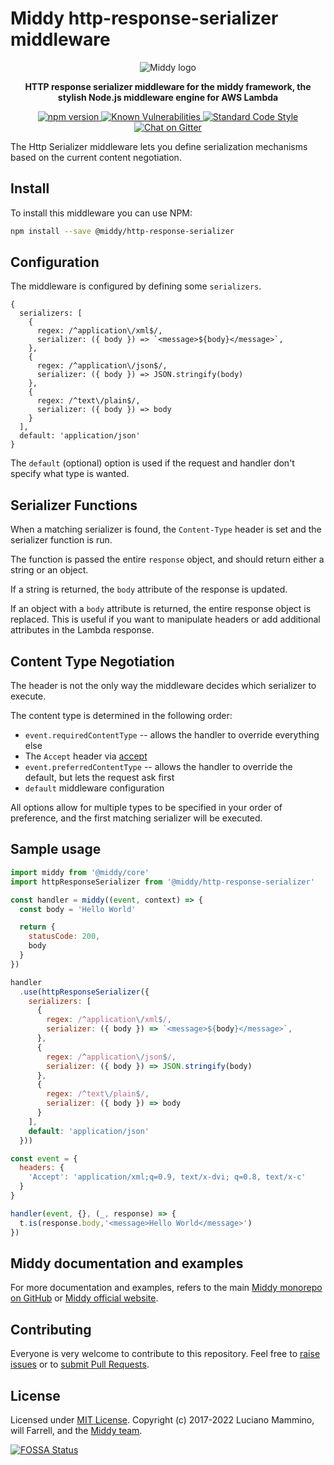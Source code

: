 # Middy http-response-serializer middleware

<div align="center">
  <img alt="Middy logo" src="https://raw.githubusercontent.com/middyjs/middy/main/docs/img/middy-logo.png"/>
</div>

<div align="center">
  <p><strong>HTTP response serializer middleware for the middy framework, the stylish Node.js middleware engine for AWS Lambda</strong></p>
</div>

<div align="center">
<p>
  <a href="http://badge.fury.io/js/%40middy%2Fhttp-response-serializer">
    <img src="https://badge.fury.io/js/%40middy%2Fhttp-response-serializer.svg" alt="npm version" style="max-width:100%;">
  </a>
  <a href="https://snyk.io/test/github/middyjs/middy">
    <img src="https://snyk.io/test/github/middyjs/middy/badge.svg" alt="Known Vulnerabilities" data-canonical-src="https://snyk.io/test/github/middyjs/middy" style="max-width:100%;">
  </a>
  <a href="https://standardjs.com/">
    <img src="https://img.shields.io/badge/code_style-standard-brightgreen.svg" alt="Standard Code Style"  style="max-width:100%;">
  </a>
  <a href="https://gitter.im/middyjs/Lobby">
    <img src="https://badges.gitter.im/gitterHQ/gitter.svg" alt="Chat on Gitter"  style="max-width:100%;">
  </a>
</p>
</div>

The Http Serializer middleware lets you define serialization mechanisms based on the current content negotiation.


## Install

To install this middleware you can use NPM:

```bash
npm install --save @middy/http-response-serializer
```


## Configuration

The middleware is configured by defining some `serializers`.

```
{
  serializers: [
    {
      regex: /^application\/xml$/,
      serializer: ({ body }) => `<message>${body}</message>`,
    },
    {
      regex: /^application\/json$/,
      serializer: ({ body }) => JSON.stringify(body)
    },
    {
      regex: /^text\/plain$/,
      serializer: ({ body }) => body
    }
  ],
  default: 'application/json'
}
```

The `default` (optional) option is used if the request and handler don't specify what type is wanted.


## Serializer Functions

When a matching serializer is found, the `Content-Type` header is set and the serializer function is run.

The function is passed the entire `response` object, and should return either a string or an object.

If a string is returned, the `body` attribute of the response is updated.

If an object with a `body` attribute is returned, the entire response object is replaced. This is useful if you want to manipulate headers or add additional attributes in the Lambda response.


## Content Type Negotiation

The header is not the only way the middleware decides which serializer to execute.

The content type is determined in the following order:

 * `event.requiredContentType` -- allows the handler to override everything else
 * The `Accept` header via [accept](https://www.npmjs.com/package/accept)
 * `event.preferredContentType` -- allows the handler to override the default, but lets the request ask first
 * `default` middleware configuration

All options allow for multiple types to be specified in your order of preference, and the first matching serializer will be executed.


## Sample usage

```javascript
import middy from '@middy/core'
import httpResponseSerializer from '@middy/http-response-serializer'

const handler = middy((event, context) => {
  const body = 'Hello World'

  return {
    statusCode: 200,
    body
  }
})

handler
  .use(httpResponseSerializer({
    serializers: [
      {
        regex: /^application\/xml$/,
        serializer: ({ body }) => `<message>${body}</message>`,
      },
      {
        regex: /^application\/json$/,
        serializer: ({ body }) => JSON.stringify(body)
      },
      {
        regex: /^text\/plain$/,
        serializer: ({ body }) => body
      }
    ],
    default: 'application/json'
  }))

const event = {
  headers: {
    'Accept': 'application/xml;q=0.9, text/x-dvi; q=0.8, text/x-c'
  }
}

handler(event, {}, (_, response) => {
  t.is(response.body,'<message>Hello World</message>')
})
```


## Middy documentation and examples

For more documentation and examples, refers to the main [Middy monorepo on GitHub](https://github.com/middyjs/middy) or [Middy official website](https://middy.js.org).


## Contributing

Everyone is very welcome to contribute to this repository. Feel free to [raise issues](https://github.com/middyjs/middy/issues) or to [submit Pull Requests](https://github.com/middyjs/middy/pulls).


## License

Licensed under [MIT License](LICENSE). Copyright (c) 2017-2022 Luciano Mammino, will Farrell, and the [Middy team](https://github.com/middyjs/middy/graphs/contributors).

<a href="https://app.fossa.io/projects/git%2Bgithub.com%2Fmiddyjs%2Fmiddy?ref=badge_large">
  <img src="https://app.fossa.io/api/projects/git%2Bgithub.com%2Fmiddyjs%2Fmiddy.svg?type=large" alt="FOSSA Status"  style="max-width:100%;">
</a>
